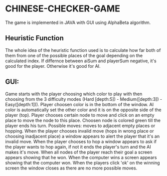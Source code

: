 # CHINESE-CHECKER-GAME
The game is implemented in JAVA with GUI using AlphaBeta algorithm. 

## Heuristic Function
The whole idea of the heuristic function used is to calculate how far both of them from one of the possible places of the goal depending on the calculated index. 
If differnce between aiSum and playerSum negative, it's good for the player. Otherwise it's good for AI. 

## GUI: 
Game starts with the player choosing which color to play with then choosing from the 3 difficulty modes (Hard [depth:5]) - Medium([depth:3]) - Easy([depth:1])).
Player choosen color is in the bottom of the window.
AI color is automatically set the other color and it is on the opposite side of the player (top).
Player chooses certain node to move and click on an empty place to move the node to this place. 
Choosen node is colored green till the player ends his turn.
Possible moves: moves to adjacent empty places or hopping.
When the player chooses invalid move (hops in wrong place or choosing inadjacent place) a window appears to alert the player that it's an invalid move.
When the player chooses to hop a window appears to ask if the player wants to hop again, if not it ends the player's turn and the AI makes it's move.
When all nodes of the player reach their goal a screen appears showing that he won.
When the computer wins a screen appears showing that the computer won.
When the players click 'ok' on the winning screen the window closes as there are no more possible moves.
